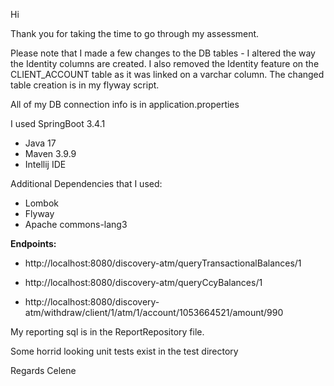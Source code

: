 Hi

Thank you for taking the time to go through my assessment.

Please note that I made a few changes to the DB tables - I altered the way
the Identity columns are created.  I also removed the Identity feature on the
CLIENT_ACCOUNT table as it was linked on a varchar column.  The changed table
creation is in my flyway script.

All of my DB connection info is in application.properties

I used SpringBoot 3.4.1
- Java 17
- Maven 3.9.9
- Intellij IDE

Additional Dependencies that I used:
- Lombok
- Flyway
- Apache commons-lang3

**Endpoints:**
- http://localhost:8080/discovery-atm/queryTransactionalBalances/1

- http://localhost:8080/discovery-atm/queryCcyBalances/1

- http://localhost:8080/discovery-atm/withdraw/client/1/atm/1/account/1053664521/amount/990

My reporting sql is in the ReportRepository file.

Some horrid looking unit tests exist in the test directory

Regards
Celene

